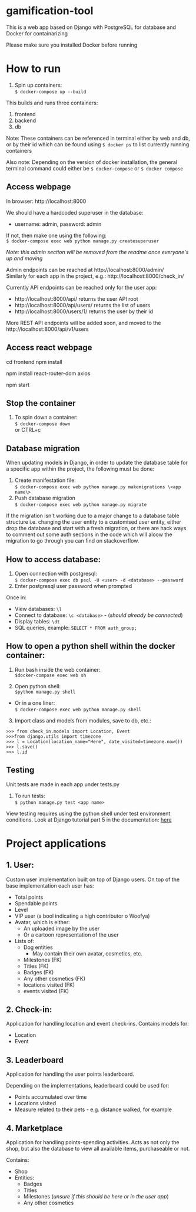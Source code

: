 # gamification-tool
This is a web app based on Django with PostgreSQL for database and Docker for containarizing

Please make sure you installed Docker before running

# How to run
1. Spin up containers:  
`$ docker-compose up --build`

This builds and runs three containers:
1. frontend
2. backend
3. db  

Note: These containers can be referenced in terminal either by web and db, or by their id which can be found using `$ docker ps` to list currently running containers

Also note: Depending on the version of docker installation, the general terminal command could either be `$ docker-compose` or `$ docker compose`

## Access webpage

In browser: http://localhost:8000

We should have a hardcoded superuser in the database:
- username: admin, password: admin

If not, then make one using the following:  
`$ docker-compose exec web python manage.py createsuperuser`


_Note: this admin section will be removed from the readme once everyone's up and moving_

Admin endpoints can be reached at http://localhost:8000/admin/  
Similarly for each app in the project, e.g.: http://localhost:8000/check_in/

Currently API endpoints can be reached only for the user app:  
- http://localhost:8000/api/ returns the user API root  
- http://localhost:8000/api/users/ returns the list of users
- http://localhost:8000/users/1/ returns the user by their id

More REST API endpoints will be added soon, and moved to the http://localhost:8000/api/v1/users

## Access react webpage
cd frontend
npm install

npm install react-router-dom axios

npm start



## Stop the container

1. To spin down a container:  
`$ docker-compose down`  
or CTRL+c

## Database migration
When updating models in Django, in order to update the database table for a specific app within the project, the following must be done:  
1. Create manifestation file:  
`$ docker-compose exec web python manage.py makemigrations \<app name\>`
2. Push database migration  
`$ docker-compose exec web python manage.py migrate`

If the migration isn't working due to a major change to a database table structure i.e. changing the user entity to a customised user entity, either drop the database and start with a fresh migration, or there are hack ways to comment out some auth sections in the code which will aloow the migration to go through you can find on stackoverflow.

## How to access database:

1. Open connection with postgresql:  
`$ docker-compose exec db psql -U <user> -d <database> --password`
2. Enter postgresql user password when prompted  

Once in:
- View databases: `\l`  
- Connect to database: `\c <database>` - (_should already be connected_)  
- Display tables: `\dt`   
- SQL queries, example: `SELECT * FROM auth_group;`

## How to open a python shell within the docker container:

1. Run bash inside the web container:  
`$docker-compose exec web sh`

2. Open python shell:  
`$python manage.py shell`  
- Or in a one liner:  
`$ docker-compose exec web python manage.py shell`

3. Import class and models from modules, save to db, etc.:
```
>>> from check_in.models import Location, Event
>>>from django.utils import timezone
>>> l = Location(location_name="Here", date_visited=timezone.now())
>>> l.save()
>>> l.id
```

## Testing
Unit tests are made in each app under tests.py

1. To run tests:  
`$ python manage.py test <app name>`

View testing requires using the python shell under test environment conditions. Look at Django tutorial part 5 in the documentation: [here](https://docs.djangoproject.com/en/5.1/intro/tutorial05/)


# Project applications
## 1. User: 
Custom user implementation built on top of Django users.
On top of the base implementation each user has:
- Total points
- Spendable points
- Level
- VIP user (a bool indicating a high contributor o Woofya)
- Avatar, which is either:
    - An uploaded image by the user
    - Or a cartoon representation of the user
- Lists of:
    - Dog entities
        - May contain their own avatar, cosmetics, etc.
    - Milestones (FK)
    - Titles (FK)
    - Badges (FK)
    - Any other cosmetics (FK)
    - locations visited (FK)
    - events visited (FK)

## 2. Check-in: 
Application for handling location and event check-ins.
Contains models for:
- Location
- Event

## 3. Leaderboard
Application for handling the user points leaderboard.

Depending on the implementations, leaderboard could be used for:
- Points accumulated over time
- Locations visited
- Measure related to their pets - e.g. distance walked, for example

## 4. Marketplace
Application for handling points-spending activities. Acts as not only the shop, but also the database to view all available items, purchaseable or not.

Contains:
- Shop
- Entities:
    - Badges
    - Titles
    - Milestones (_unsure if this should be here or in the user app_)
    - Any other cosmetics